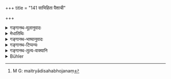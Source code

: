 +++
title = "141 साभिहिता पैशाची"

+++

<details><summary>गङ्गानथ-मूलानुवादः</summary>

This convivial dinner has been called by twice-born people the “gift of devils.” It remains in this world alone, like the blind cow tied in a single room.—(141)
</details>

<details><summary>मेधातिथिः</summary>

**सं**शब्दः सहार्थे वर्तते । सह भुज्यते यया सा **संभोजनी** । मैत्र्या हि सहभोजनं[^२५७] प्रवर्तते । गोष्ठीभोजनं वा संभोजनम् इष्यते । पिशाचानाम् अयं धर्मो यत् श्राद्धे मित्रसंग्रहः । रथ्याः पुरुषाः पिशाचाः । **सा दक्षिणा इहैव लोके आस्ते**, नामुत्र फलं दातुं समर्था । गौर् यथान्धैकस्मिन्न् एव गृहे तिष्ठति, एवम् इयं दक्षिणा **इहैवास्ते**, मित्रजनार्थैव भवति । न पितृभ्य उपकारार्थाय प्रभवति । दानं **दक्षिणा** ॥ ३.१३१ ॥


[^२५७]:
     M G: maitryādisahabhojanaṃ
</details>

<details><summary>गङ्गानथ-भाष्यानुवादः</summary>

The particle ‘*sam*’ (in ‘*Sambhojanī*) connotes *convivility*; and the term ‘*sambhojanī*’ means that at which men dine together; such convivial dinner is possible only among friends. Or, the word ‘*sambhojamī*’ may be taken as standing for a social dinner of several people.

The making of friendships by Śrāddhas is a custom with ‘devils,’—the term ‘devil’ here standing for highway robbers.

This gift ‘*remains in this world alone*’—*i.e*., it is not capable of bringing rewards in the other world; just as the blind cow, which remains tied in a single room, so this gift also remains in this world only,—*i.e*., the only result it brings about is the goodwill of friends,—and it does not bring any benefit to the ancestors.

The term ‘*dakṣiṇā*’ here stands for *gift*.—(141)
</details>

<details><summary>गङ्गानथ-टिप्पन्यः</summary>

‘*Paiśācī*’—‘Gift of devils;—*i.e*., offered in the manner of devils’
(Medhātithi, Govindarāja, Kullūka, and Rāghavānanda);—‘offered to
devils’ (Nārāyaṇa and Nandana).

Hopkins traces the origin of verses 138 to 141 to certain verses of the
Mahābhārata: Verse 140 corresponds to 13.90.42 of the Mahābhārata; verse
138 to 13.90.43; verse 142 to 13.90.44; verse 141 to 13.90.46 of the
Mahābhārata.
</details>

<details><summary>गङ्गानथ-तुल्य-वाक्यानि</summary>

*Mahābhārata* (Anuśāsana, 90.46).—‘A convivial dinner is the *Devil’s
Gift*; it reaches neither the gods nor Pitṛs; devoid of virtue, it
wanders about in this world.’

*Āpastamba-Dharmasūtra* (2.17.7).—\[Reproduces the above with one slight
verbal variation.\]
</details>

<details><summary>Bühler</summary>

141	A gift (of food) by twice-born men, consumed with (friends and relatives), is said to be offered to the Pisakas; it remains in this (world) alone like a blind cow in one stable.
</details>
